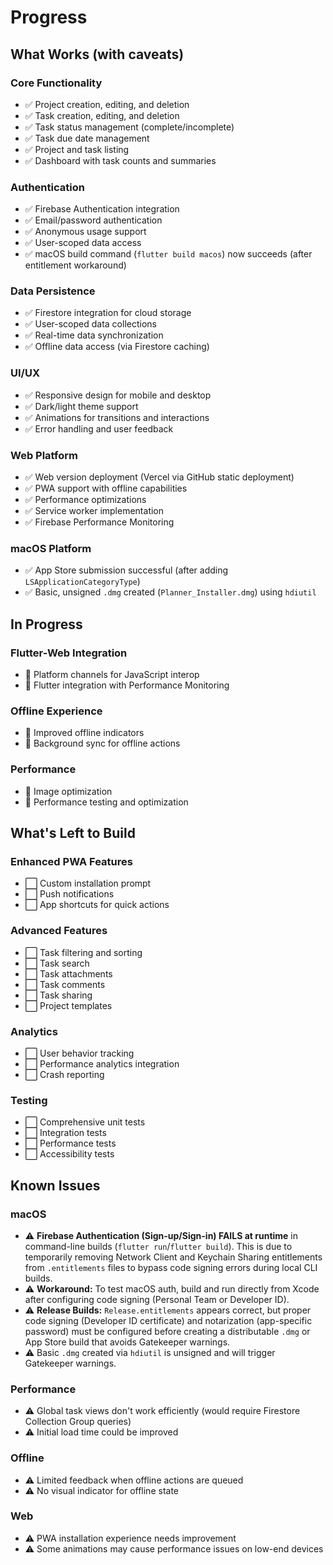 # Progress

## What Works (with caveats)

### Core Functionality
- ✅ Project creation, editing, and deletion
- ✅ Task creation, editing, and deletion
- ✅ Task status management (complete/incomplete)
- ✅ Task due date management
- ✅ Project and task listing
- ✅ Dashboard with task counts and summaries

### Authentication
- ✅ Firebase Authentication integration
- ✅ Email/password authentication
- ✅ Anonymous usage support
- ✅ User-scoped data access
- ✅ macOS build command (`flutter build macos`) now succeeds (after entitlement workaround)

### Data Persistence
- ✅ Firestore integration for cloud storage
- ✅ User-scoped data collections
- ✅ Real-time data synchronization
- ✅ Offline data access (via Firestore caching)

### UI/UX
- ✅ Responsive design for mobile and desktop
- ✅ Dark/light theme support
- ✅ Animations for transitions and interactions
- ✅ Error handling and user feedback

### Web Platform
- ✅ Web version deployment (Vercel via GitHub static deployment)
- ✅ PWA support with offline capabilities
- ✅ Performance optimizations
- ✅ Service worker implementation
- ✅ Firebase Performance Monitoring

### macOS Platform
- ✅ App Store submission successful (after adding `LSApplicationCategoryType`)
- ✅ Basic, unsigned `.dmg` created (`Planner_Installer.dmg`) using `hdiutil`

## In Progress

### Flutter-Web Integration
- 🔄 Platform channels for JavaScript interop
- 🔄 Flutter integration with Performance Monitoring

### Offline Experience
- 🔄 Improved offline indicators
- 🔄 Background sync for offline actions

### Performance
- 🔄 Image optimization
- 🔄 Performance testing and optimization

## What's Left to Build

### Enhanced PWA Features
- ⬜ Custom installation prompt
- ⬜ Push notifications
- ⬜ App shortcuts for quick actions

### Advanced Features
- ⬜ Task filtering and sorting
- ⬜ Task search
- ⬜ Task attachments
- ⬜ Task comments
- ⬜ Task sharing
- ⬜ Project templates

### Analytics
- ⬜ User behavior tracking
- ⬜ Performance analytics integration
- ⬜ Crash reporting

### Testing
- ⬜ Comprehensive unit tests
- ⬜ Integration tests
- ⬜ Performance tests
- ⬜ Accessibility tests

## Known Issues

### macOS
- ⚠️ **Firebase Authentication (Sign-up/Sign-in) FAILS at runtime** in command-line builds (`flutter run`/`flutter build`). This is due to temporarily removing Network Client and Keychain Sharing entitlements from `.entitlements` files to bypass code signing errors during local CLI builds.
- ⚠️ **Workaround:** To test macOS auth, build and run directly from Xcode after configuring code signing (Personal Team or Developer ID).
- ⚠️ **Release Builds:** `Release.entitlements` appears correct, but proper code signing (Developer ID certificate) and notarization (app-specific password) must be configured before creating a distributable `.dmg` or App Store build that avoids Gatekeeper warnings.
- ⚠️ Basic `.dmg` created via `hdiutil` is unsigned and will trigger Gatekeeper warnings.

### Performance
- ⚠️ Global task views don't work efficiently (would require Firestore Collection Group queries)
- ⚠️ Initial load time could be improved

### Offline
- ⚠️ Limited feedback when offline actions are queued
- ⚠️ No visual indicator for offline state

### Web
- ⚠️ PWA installation experience needs improvement
- ⚠️ Some animations may cause performance issues on low-end devices
